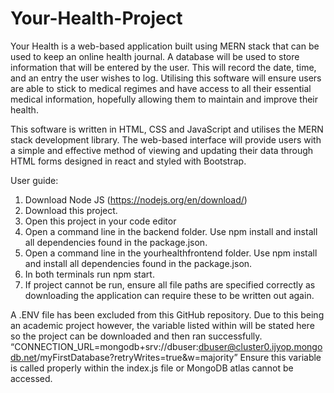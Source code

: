 # Your-Health-Project

Your Health is a web-based application built using MERN stack that can be used to keep an online health journal. A database will be used to store information that will be entered by the user. This will record the date, time, and an entry the user wishes to log. Utilising this software will ensure users are able to stick to medical regimes and have access to all their essential medical information, hopefully allowing them to maintain and improve their health. 

This software is written in HTML, CSS and JavaScript and utilises the MERN stack development library. The web-based interface will provide users with a simple and effective method of viewing and updating their data through HTML forms designed in react and styled with Bootstrap. 

User guide:

1.	Download Node JS (https://nodejs.org/en/download/)
2.	Download this project. 
3.	Open this project in your code editor
4.	Open a command line in the backend folder. Use npm install and install all dependencies found in the package.json.
5.	Open a command line in the yourhealthfrontend folder. Use npm install and install all dependencies found in the package.json.
6.	In both terminals run npm start.
7.	If project cannot be run, ensure all file paths are specified correctly as downloading the application can require these to be written out again. 


A .ENV file has been excluded from this GitHub repository. Due to this being an academic project however, the variable listed within will be stated here so the project can be downloaded and then ran successfully. “CONNECTION_URL=mongodb+srv://dbuser:dbuser@cluster0.ijyop.mongodb.net/myFirstDatabase?retryWrites=true&w=majority”
Ensure this variable is called properly within the index.js file or MongoDB atlas cannot be accessed. 
